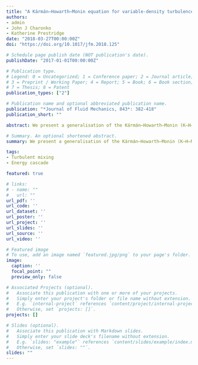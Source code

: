 ```yaml
---
title: "A Kármán–Howarth–Monin equation for variable-density turbulence"
authors:
- admin
- John J Charonko
- Katherine Prestridge
date: "2018-03-27T00:00:00Z"
doi: "https://doi.org/10.1017/jfm.2018.125"

# Schedule page publish date (NOT publication's date).
publishDate: "2017-01-01T00:00:00Z"

# Publication type.
# Legend: 0 = Uncategorized; 1 = Conference paper; 2 = Journal article;
# 3 = Preprint / Working Paper; 4 = Report; 5 = Book; 6 = Book section;
# 7 = Thesis; 8 = Patent
publication_types: ["2"]

# Publication name and optional abbreviated publication name.
publication: "*Journal of Fluid Mechanics, 843*: 382-418"
publication_short: ""

abstract: We present a generalisation of the Kármán–Howarth–Monin (K–H–M) equation to include variable-density (VD) effects. The derived equation (i) reduces to the original K–H–M equation when density is a constant and (ii) leads to a VD analogue of the 4/5-law with the same value of constant (=4/5) appearing as the prefactor of the dissipation rate. The equation is employed to understand negative turbulent kinetic energy production in a $$SF_{6}$$ turbulent round jet with an initial density ratio of 4.2. From a Reynolds-averaged Navier–Stokes (RANS) perspective, negative production means that the mean flow is strengthened at the expense of the energy of turbulent fluctuations. We show that the associated energy transfer is accomplished by the deformation of smaller turbulent eddies into large ones in the development region of the jet and is captured by the linear scale-by-scale energy transfer term in the VD K–H–M equation. The nonlinear transfer term of the VD K–H–M equation depicts a conventional forward cascade for all eddies having a size less than the Eulerian integral length scale, regardless of their orientation. The net effect is a retarded energy cascade in the non-Boussinesq jet that has not been accounted for by existing turbulence theories. Implications of this observation for turbulence modelling are discussed.

# Summary. An optional shortened abstract.
summary: We present a generalisation of the Kármán–Howarth–Monin (K–H–M) equation to include variable-density (VD) effects. The derived equation (i) reduces to the original K–H–M equation when density is a constant and (ii) leads to a VD analogue of the 4/5-law with the same value of constant (=4/5) appearing as the prefactor of the dissipation rate.

tags:
- Turbulent mixing
- Energy cascade

featured: true

# links:
# - name: ""
#   url: ""
url_pdf: ''
url_code: ''
url_dataset: ''
url_poster: ''
url_project: ''
url_slides: ''
url_source: ''
url_video: ''

# Featured image
# To use, add an image named `featured.jpg/png` to your page's folder. 
image:
  caption: ''
  focal_point: ""
  preview_only: false

# Associated Projects (optional).
#   Associate this publication with one or more of your projects.
#   Simply enter your project's folder or file name without extension.
#   E.g. `internal-project` references `content/project/internal-project/index.md`.
#   Otherwise, set `projects: []`.
projects: []

# Slides (optional).
#   Associate this publication with Markdown slides.
#   Simply enter your slide deck's filename without extension.
#   E.g. `slides: "example"` references `content/slides/example/index.md`.
#   Otherwise, set `slides: ""`.
slides: ""
---
```


